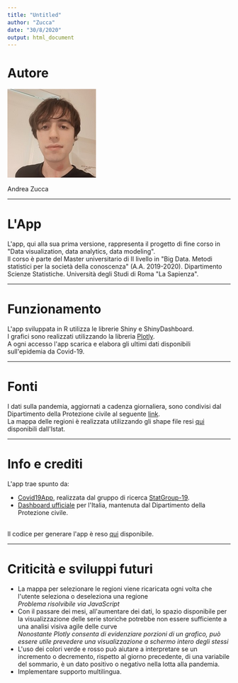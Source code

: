 ```yaml
---
title: "Untitled"
author: "Zucca"
date: "30/8/2020"
output: html_document
---
```


# Autore

![](img/user_andrea.jpg)

Andrea Zucca
_____________________________________________________________________________________________________________________________________________________
# L'App
L'app, qui alla sua prima versione, rappresenta il progetto di fine corso in "Data visualization, data analytics, data modeling".<br/>
Il corso è parte del Master universitario di II livello in "Big Data. Metodi statistici per la società della conoscenza" (A.A. 2019-2020). Dipartimento Scienze Statistiche. Università degli Studi di Roma "La Sapienza".
_____________________________________________________________________________________________________________________________________________________

# Funzionamento
L'app sviluppata in R utilizza le librerie Shiny e ShinyDashboard.<br/>
I grafici sono realizzati utilizzando la libreria [Plotly](https://plotly.com/r/).<br/>
A ogni accesso l'app scarica e elabora gli ultimi dati disponibili sull'epidemia da Covid-19.
_____________________________________________________________________________________________________________________________________________________

# Fonti
I dati sulla pandemia, aggiornati a cadenza giornaliera, sono condivisi dal Dipartimento della Protezione civile al seguente [link](https://github.com/pcm-dpc/COVID-19).<br/>
La mappa delle regioni è realizzata utilizzando gli shape file resi [qui](https://www.istat.it/it/archivio/222527) disponibili dall'Istat.
_____________________________________________________________________________________________________________________________________________________

# Info e crediti
L'app trae spunto da:

* [Covid19App](https://statgroup19.shinyapps.io/Covid19App/), realizzata dal gruppo di ricerca [StatGroup-19](https://www.uniroma1.it/it/notizia/statgroup-19). 
* [Dashboard ufficiale](http://opendatadpc.maps.arcgis.com/apps/opsdashboard/index.html#/b0c68bce2cce478eaac82fe38d4138b1) per l'Italia, mantenuta dal Dipartimento della Protezione civile. <br/> <br/>

Il codice per generare l'app è reso [qui](https://github.com/zuccaandrea/Covid19App) disponibile.
_____________________________________________________________________________________________________________________________________________________

# Criticità e sviluppi futuri
* La mappa per selezionare le regioni viene ricaricata ogni volta che l'utente seleziona o deseleziona una regione <br/> 
*Problema risolvibile via JavaScript*
* Con il passare dei mesi, all'aumentare dei dati, lo spazio disponibile per la visualizzazione delle serie storiche potrebbe non essere sufficiente a una analisi visiva agile delle curve <br/>
*Nonostante Plotly consenta di evidenziare porzioni di un grafico, può essere utile prevedere una visualizzazione a schermo intero degli stessi*
* L'uso dei colori verde e rosso può aiutare a interpretare se un incremento o decremento, rispetto al giorno precedente, di una variabile del sommario, è un dato positivo o negativo nella lotta alla pandemia.
* Implementare supporto multilingua.